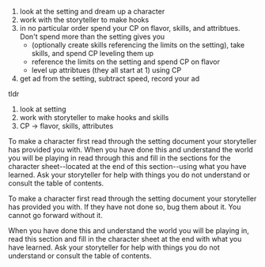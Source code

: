 1. look at the setting and dream up a character
2. work with the storyteller to make hooks
3. in no particular order spend your CP on flavor, skills, and attribtues. Don't spend more than the setting gives you
	- (optionally create skills referencing the limits on the setting), take skills, and spend CP leveling them up
	- reference the limits on the setting and spend CP on flavor
	- level up attribtues (they all start at 1) using CP
4. get ad from the setting, subtract speed, record your ad

tldr
1. look at setting
2. work with storyteller to make hooks and skills
4. CP -> flavor, skills, attributes

To make a character first read through the setting document your storyteller has provided you with. When you have done this and understand the world you will be playing in read through this and fill in the sections for the character sheet--located at the end of this section--using what you have learned. Ask your storyteller for help with things you do not understand or consult the table of contents.

To make a character first read through the setting document your storyteller has provided you with. If they have not done so, bug them about it. You cannot go forward without it.

When you have done this and understand the world you will be playing in, read this section and fill in the character sheet at the end with what you have learned. Ask your storyteller for help with things you do not understand or consult the table of contents.